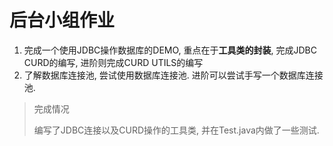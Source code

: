# 后台小组作业
1. 完成一个使用JDBC操作数据库的DEMO, 重点在于**工具类的封装**, 完成JDBC CURD的编写, 进阶则完成CURD UTILS的编写
2. 了解数据库连接池, 尝试使用数据库连接池. 进阶可以尝试手写一个数据库连接池.

> 完成情况
>
> 编写了JDBC连接以及CURD操作的工具类, 并在Test.java内做了一些测试.